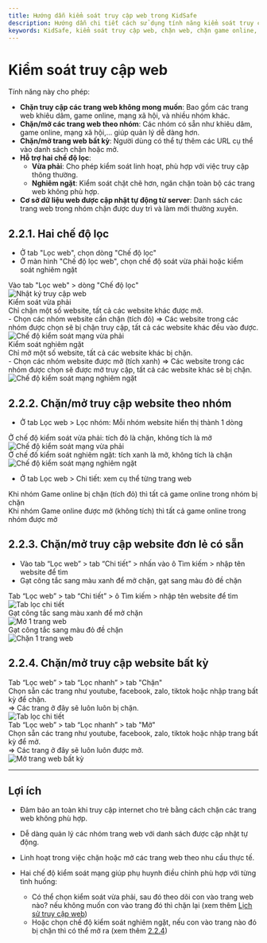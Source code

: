 ```yaml
---
title: Hướng dẫn kiểm soát truy cập web trong KidSafe
description: Hướng dẫn chi tiết cách sử dụng tính năng kiểm soát truy cập web trong KidSafe, bao gồm chặn/mở trang web theo nhóm, chế độ kiểm soát mạng, và tự động cập nhật cơ sở dữ liệu web từ server.
keywords: KidSafe, kiểm soát truy cập web, chặn web, chặn game online, chặn mạng xã hội, quản lý web, hướng dẫn KidSafe
---
```


# Kiểm soát truy cập web

Tính năng này cho phép:

-   **Chặn truy cập các trang web không mong muốn**: Bao gồm các trang web khiêu dâm, game online, mạng xã hội, và nhiều nhóm khác.
-   **Chặn/mở các trang web theo nhóm**: Các nhóm có sẵn như khiêu dâm, game online, mạng xã hội,… giúp quản lý dễ dàng hơn.
-   **Chặn/mở trang web bất kỳ**: Người dùng có thể tự thêm các URL cụ thể vào danh sách chặn hoặc mở.
-   **Hỗ trợ hai chế độ lọc**:
    -   **Vừa phải**: Cho phép kiểm soát linh hoạt, phù hợp với việc truy cập thông thường.
    -   **Nghiêm ngặt**: Kiểm soát chặt chẽ hơn, ngăn chặn toàn bộ các trang web không phù hợp.
-   **Cơ sở dữ liệu web được cập nhật tự động từ server**: Danh sách các trang web trong nhóm chặn được duy trì và làm mới thường xuyên.

## 2.2.1. Hai chế độ lọc

-   Ở tab "Lọc web", chọn dòng "Chế độ lọc"
-   Ở màn hình "Chế độ lọc web", chọn chế độ soát vừa phải hoặc kiểm soát nghiêm ngặt

  <div class="guide-container guide-grid grid--2-cols">
    <div class="guide-card">
      <div class="guide-title guide-title--5">Vào tab "Lọc web" > dòng "Chế độ lọc"</div>
      <div class="guide-content guide-content--95">
        <img src="../../img/ip43.png" alt="Nhật ký truy cập web">
      </div>
    </div>
    <div></div>
  </div>

 <div class="guide-container guide-grid grid--2-cols">
    <div class="guide-card">
      <div class="guide-title guide-title--5">Kiểm soát vừa phải</div>
      <div class="guide-sub-title guide-sub-title--5">
      Chỉ chặn một số website, tất cả các website khác được mở.
      </div>
      <div class="guide-sub-title guide-sub-title--15">
      - Chọn các nhóm website cần chặn (tích đỏ) => Các website trong các nhóm được chọn sẽ bị chặn truy cập, tất cả các website khác đều vào được.
      </div>
      <div class="guide-content guide-content--75">
        <img src="../../img/ip7.png" alt="Chế độ kiểm soát mạng vừa phải">
      </div>
    </div>
    <div class="guide-card">
      <div class="guide-title guide-title--5">Kiểm soát nghiêm ngặt</div>
      <div class="guide-sub-title guide-sub-title--5">
      Chỉ mở một số website, tất cả các website khác bị chặn.
      </div>
      <div class="guide-sub-title guide-sub-title--15">
      - Chọn các nhóm website được mở (tích xanh) => Các website trong các nhóm được chọn sẽ được mở truy cập, tất cả các website khác sẽ bị chặn.
      </div>
      <div class="guide-content guide-content--75">
        <img src="../../img/ip8.png" alt="Chế độ kiểm soát mạng nghiêm ngặt">
      </div>
    </div>

  </div>

## 2.2.2. Chặn/mở truy cập website theo nhóm

-   Ở tab Lọc web > Lọc nhóm: Mỗi nhóm website hiển thị thành 1 dòng

  <div class="guide-container guide-grid grid--2-cols">
    <div class="guide-card">
      <div class="guide-title guide-title--15">Ở chế độ kiểm soát vừa phải: tích đỏ là chặn, không tích là mở</div>
      <div class="guide-content guide-content--85">  
        <img src="../../img/wm-normal.png" alt="Chế độ kiểm soát mạng vừa phải">
      </div>
    </div>
    <div class="guide-card">
      <div class="guide-title guide-title--15">Ở chế đố kiểm soát nghiêm ngặt: tích xanh là mở, không tích là chặn</div>
      <div class="guide-content guide-content--85">  
        <img src="../../img/wm-strict.png" alt="Chế độ kiểm soát mạng nghiêm ngặt">
      </div>
    </div>
  </div>

-   Ở tab Lọc web > Chi tiết: xem cụ thể từng trang web

 <div class="guide-container guide-grid grid--2-cols">
    <div class="guide-card">
      <div class="guide-title guide-title--10">Khi nhóm Game online bị chặn (tích đỏ) thì tất cả game online trong nhóm bị chặn</div>
      <div class="guide-sub-title guide-sub-title--15">
        <img src="../../img/wm-block-group.png" alt="">
      </div>
      <div class="guide-content guide-content--75">  
        <img src="../../img/ip9.png" alt="">
      </div>
    </div>
    <div class="guide-card">
      <div class="guide-title guide-title--10">Khi nhóm Game online được mở (không tích) thì tất cả game online trong nhóm được mở</div>
      <div class="guide-sub-title guide-sub-title--15">
        <img src="../../img/wm-allow-group.png" alt="">
      </div>
      <div class="guide-content guide-content--75">  
        <img src="../../img/ip10.png" alt="">
      </div>
    </div>
  </div>

## 2.2.3. Chặn/mở truy cập website đơn lẻ có sẵn

-   Vào tab “Lọc web” > tab “Chi tiết” > nhấn vào ô Tìm kiếm > nhập tên website để tìm
-   Gạt công tắc sang màu xanh để mở chặn, gạt sang màu đỏ đề chặn

  <div class="guide-container guide-grid grid--3-cols">
    <div class="guide-card">
      <div class="guide-title guide-title--15 guide-title--bullet">Tab “Lọc web” > tab “Chi tiết” > ô Tìm kiếm > nhập tên website để tìm</div>
      <div class="guide-content guide-content--85">  
        <img src="../../img/ip11.png" alt="Tab lọc chi tiết">
      </div>
    </div>
    <div class="guide-card">
      <div class="guide-title guide-title--15 guide-title--bullet">Gạt công tắc sang màu xanh để mở chặn</div>
      <div class="guide-content guide-content--85">  
        <img src="../../img/ip12.png" alt="Mở 1 trang web">
      </div>
    </div>
    <div class="guide-card">
      <div class="guide-title guide-title--15 guide-title--bullet">Gạt công tắc sang màu đỏ đề chặn</div>
      <div class="guide-content guide-content--85">  
        <img src="../../img/ip13.png" alt="Chặn 1 trang web">
      </div>
    </div>    
  </div>

## 2.2.4. Chặn/mở truy cập website bất kỳ

 <div class="guide-container guide-grid grid--2-cols">
    <div class="guide-card">
      <div class="guide-title guide-title--10">Tab “Lọc web” > tab “Lọc nhanh” > tab "Chặn"</div>
      <div class="guide-sub-title guide-sub-title--15">
      Chọn sẵn các trang như youtube, facebook, zalo, tiktok hoặc nhập trang bất kỳ để chặn. <br>
          => Các trang ở đây sẽ luôn luôn bị chặn.
      </div>
      <div class="guide-content guide-content--75">  
        <img src="../../img/ip15.png" alt="Tab lọc chi tiết">
      </div>
    </div>
    <div class="guide-card">
      <div class="guide-title guide-title--10">Tab “Lọc web” > tab “Lọc nhanh” > tab "Mở"</div>
      <div class="guide-sub-title guide-sub-title--15">
        Chọn sẵn các trang như youtube, facebook, zalo, tiktok hoặc nhập trang bất kỳ để mở. <br>
        => Các trang ở đây sẽ luôn luôn được mở.
      </div>
      <div class="guide-content guide-content--75">  
        <img src="../../img/ip16.png" alt="Mở trang web bất kỳ">
      </div>
    </div>
  </div>

---

## Lợi ích

-   Đảm bảo an toàn khi truy cập internet cho trẻ bằng cách chặn các trang web không phù hợp.
-   Dễ dàng quản lý các nhóm trang web với danh sách được cập nhật tự động.
-   Linh hoạt trong việc chặn hoặc mở các trang web theo nhu cầu thực tế.
-   Hai chế độ kiểm soát mạng giúp phụ huynh điều chỉnh phù hợp với từng tình huống:

    -   Có thể chọn kiểm soát vừa phải, sau đó theo dõi con vào trang web nào? nếu không muốn con vào trang đó thì chặn lại (xem thêm [Lịch sử truy cập web](/usage-guide/usage-history/#xem-lich-su-truy-cap-cac-trang-web))
    -   Hoặc chọn chế độ kiểm soát nghiêm ngặt, nếu con vào trang nào đó bị chặn thì có thể mở ra (xem thêm [2.2.4](/usage-guide/web-control/#224-chanmo-truy-cap-website-bat-ky))
